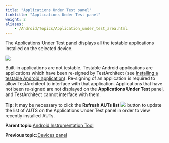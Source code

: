 ```yaml
--- 
title: "Applications Under Test panel"
linktitle: "Applications Under Test panel"
weight: 2
aliases: 
    - /Android/Topics/Application_under_test_area.html
---
```


The Applications Under Test panel displays all the testable applications installed on the selected device.

![](/images//Images/AIT_AUT_panel%20-%20Copy.png)

Built-in applications are not testable. Testable Android applications are applications which have been re-signed by TestArchitect \(see [Installing a testable Android application](Installing_applications.html)\). Re-signing of an application is required to allow TestArchitect to interface with that application. Applications that have not been re-signed are not displayed on the **Applications Under Test** panel, and TestArchitect cannot interface with them.

**Tip:** It may be necessary to click the **Refresh AUTs list** ![](/images//Images/Refresh_AUT_list_btn.png) button to update the list of AUTS on the Applications Under Test panel in order to view recently installed AUTs.

**Parent topic:**[Android Instrumentation Tool](/Android/Topics/Android_Instrumentation_tool.html)

**Previous topic:**[Devices panel](/Android/Topics/Devices_area.html)

